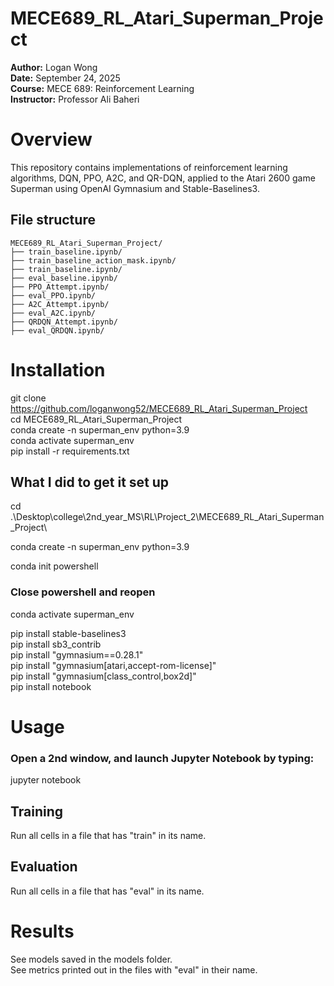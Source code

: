 # MECE689_RL_Atari_Superman_Project

**Author:** Logan Wong
<br>
**Date:** September 24, 2025
<br>
**Course:** MECE 689: Reinforcement Learning
<br>
**Instructor:** Professor Ali Baheri

# Overview
This repository contains implementations of reinforcement learning algorithms, DQN, PPO, A2C, and QR-DQN, applied to the Atari 2600 game Superman using OpenAI Gymnasium and Stable-Baselines3.

## File structure
```
MECE689_RL_Atari_Superman_Project/ 
├── train_baseline.ipynb/
├── train_baseline_action_mask.ipynb/
├── train_baseline.ipynb/
├── eval_baseline.ipynb/
├── PPO_Attempt.ipynb/
├── eval_PPO.ipynb/
├── A2C_Attempt.ipynb/
├── eval_A2C.ipynb/
├── QRDQN_Attempt.ipynb/
├── eval_QRDQN.ipynb/
```

# Installation
git clone https://github.com/loganwong52/MECE689_RL_Atari_Superman_Project
<br>
cd MECE689_RL_Atari_Superman_Project
<br>
conda create -n superman_env python=3.9
<br>
conda activate superman_env
<br>
pip install -r requirements.txt


## What I did to get it set up
cd .\Desktop\college\2nd_year_MS\RL\Project_2\MECE689_RL_Atari_Superman_Project\

conda create -n superman_env python=3.9

conda init powershell

### Close powershell and reopen

conda activate superman_env

pip install stable-baselines3
<br>
pip install sb3_contrib
<br>
pip install "gymnasium==0.28.1"
<br>
pip install "gymnasium[atari,accept-rom-license]" 
<br>
pip install "gymnasium[class_control,box2d]" 
<br>
pip install notebook


# Usage
### Open a 2nd window, and launch Jupyter Notebook by typing:
jupyter notebook

## Training
Run all cells in a file that has "train" in its name.

## Evaluation
Run all cells in a file that has "eval" in its name.

# Results
See models saved in the models folder.
<br>
See metrics printed out in the files with "eval" in their name.





